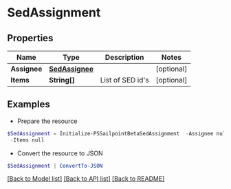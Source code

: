 # SedAssignment
## Properties

Name | Type | Description | Notes
------------ | ------------- | ------------- | -------------
**Assignee** | [**SedAssignee**](SedAssignee.md) |  | [optional] 
**Items** | **String[]** | List of SED id&#39;s | [optional] 

## Examples

- Prepare the resource
```powershell
$SedAssignment = Initialize-PSSailpointBetaSedAssignment  -Assignee null `
 -Items null
```

- Convert the resource to JSON
```powershell
$SedAssignment | ConvertTo-JSON
```

[[Back to Model list]](../README.md#documentation-for-models) [[Back to API list]](../README.md#documentation-for-api-endpoints) [[Back to README]](../README.md)

